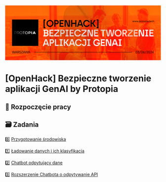 ![Logo OpenHack](logo.jpeg)

# [OpenHack] Bezpieczne tworzenie aplikacji GenAI by Protopia

## 🌱 Rozpoczęcie pracy

## 🗃️ Zadania

0️⃣ [Przygotowanie środowiska](00-course-setup/README.md)

1️⃣ [Ładowanie danych i ich klasyfikacja](01-load-data/README.md)

2️⃣ [Chatbot odpytujący dane](02-chatbot/README.md)

3️⃣ [Rozszerzenie Chatbota o odpytywanie API](03-api-call/README.md)

